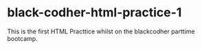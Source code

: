# black-codher-html-practice-1
This is the first HTML Practtice whilst on the blackcodher parttime bootcamp.
